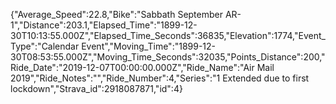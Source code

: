 {"Average_Speed":22.8,"Bike":"Sabbath September AR-1","Distance":203.1,"Elapsed_Time":"1899-12-30T10:13:55.000Z","Elapsed_Time_Seconds":36835,"Elevation":1774,"Event_Type":"Calendar Event","Moving_Time":"1899-12-30T08:53:55.000Z","Moving_Time_Seconds":32035,"Points_Distance":200,"Ride_Date":"2019-12-07T00:00:00.000Z","Ride_Name":"Air Mail 2019","Ride_Notes":"","Ride_Number":4,"Series":"1 Extended due to first lockdown","Strava_id":2918087871,"id":4}